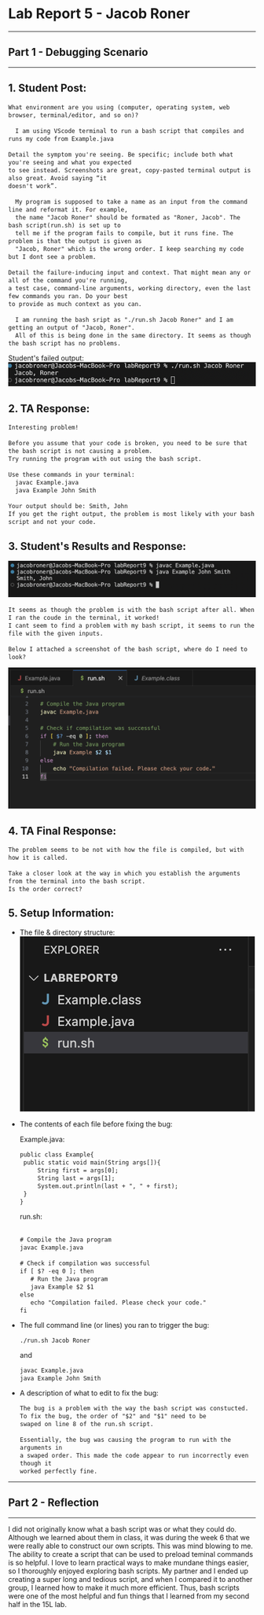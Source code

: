 # Lab Report 5 - Jacob Roner
---

## Part 1 - Debugging Scenario

---

## 1. Student Post:
```
What environment are you using (computer, operating system, web browser, terminal/editor, and so on)?

  I am using VScode terminal to run a bash script that compiles and runs my code from Example.java

Detail the symptom you're seeing. Be specific; include both what you're seeing and what you expected 
to see instead. Screenshots are great, copy-pasted terminal output is also great. Avoid saying “it 
doesn't work”.

  My program is supposed to take a name as an input from the command line and reformat it. For example,
  the name "Jacob Roner" should be formated as "Roner, Jacob". The bash script(run.sh) is set up to 
  tell me if the program fails to compile, but it runs fine. The problem is that the output is given as
  "Jacob, Roner" which is the wrong order. I keep searching my code but I dont see a problem.

Detail the failure-inducing input and context. That might mean any or all of the command you're running,
a test case, command-line arguments, working directory, even the last few commands you ran. Do your best 
to provide as much context as you can.

  I am running the bash sript as "./run.sh Jacob Roner" and I am getting an output of "Jacob, Roner". 
  All of this is being done in the same directory. It seems as though the bash script has no problems.

```
Student's failed output:
![Image](studentFail.png)


## 2. TA Response:
```
Interesting problem!

Before you assume that your code is broken, you need to be sure that the bash script is not causing a problem.
Try running the program with out using the bash script.

Use these commands in your terminal:
  javac Example.java
  java Example John Smith
  
Your output should be: Smith, John
If you get the right output, the problem is most likely with your bash script and not your code.

```

## 3. Student's Results and Response:

![Image](studentResults.png)

```
It seems as though the problem is with the bash script after all. When I ran the coude in the terminal, it worked!
I cant seem to find a problem with my bash script, it seems to run the file with the given inputs.

Below I attached a screenshot of the bash script, where do I need to look?

```

![Image](bashScript.png)

## 4. TA Final Response:
```
The problem seems to be not with how the file is compiled, but with how it is called.

Take a closer look at the way in which you establish the arguments from the terminal into the bash script. 
Is the order correct?

```

## 5. Setup Information:

- The file & directory structure:
  ![Image](setup.png)
  
- The contents of each file before fixing the bug:

   Example.java:
   ```
   public class Example{
    public static void main(String args[]){
        String first = args[0];
        String last = args[1];
        System.out.println(last + ", " + first);
    }
   } 
   ```
   
   run.sh:
   ```
   
  # Compile the Java program
  javac Example.java

  # Check if compilation was successful
  if [ $? -eq 0 ]; then
      # Run the Java program
      java Example $2 $1
  else
      echo "Compilation failed. Please check your code."
  fi
   ```
   
- The full command line (or lines) you ran to trigger the bug:
    ```
    ./run.sh Jacob Roner
    ```
    and
    ```
    javac Example.java
    java Example John Smith
    ```
    
- A description of what to edit to fix the bug:
  ```
  The bug is a problem with the way the bash script was constucted.
  To fix the bug, the order of "$2" and "$1" need to be
  swaped on line 8 of the run.sh script. 
  
  Essentially, the bug was causing the program to run with the arguments in
  a swaped order. This made the code appear to run incorrectly even though it
  worked perfectly fine.
  ```

---

## Part 2 - Reflection

---

I did not originally know what a bash script was or what they could do. Although we learned about them in class, it was during the week 6 that we were really able to construct our own scripts. This was mind blowing to me. The ability to create a script that can be used to preload teminal commands is so helpful. I love to learn practical ways to make mundane things easier, so I thoroughly enjoyed exploring bash scripts. My partner and I ended up creating a super long and tedious script, and when I compared it to another group, I learned how to make it much more efficient. Thus, bash scripts were one of the most helpful and fun things that I learned from my second half in the 15L lab.
    
